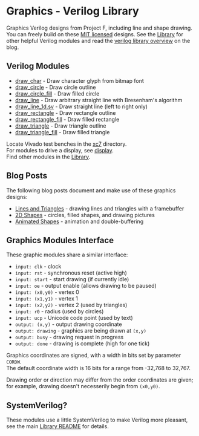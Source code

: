 # Graphics - Verilog Library

Graphics Verilog designs from Project F, including line and shape drawing. You can freely build on these [MIT licensed](../../LICENSE) designs. See the [Library](../) for other helpful Verilog modules and read the [verilog library overview](https://projectf.io/verilog-lib/) on the blog.

## Verilog Modules

* [draw_char](draw_char.sv) - Draw character glyph from bitmap font
* [draw_circle](draw_circle.sv) - Draw circle outline
* [draw_circle_fill](draw_circle_fill.sv) - Draw filled circle
* [draw_line](draw_line.sv) - Draw arbitrary straight line with Bresenham's algorithm
* [draw_line_1d.sv](draw_line_1d.sv) - Draw straight line (left to right only)
* [draw_rectangle](draw_rectangle.sv) - Draw rectangle outline
* [draw_rectangle_fill](draw_rectangle_fill.sv) - Draw filled rectangle
* [draw_triangle](draw_triangle.sv) - Draw triangle outline
* [draw_triangle_fill](draw_triangle_fill.sv) - Draw filled triangle

Locate Vivado test benches in the [xc7](xc7) directory.  
For modules to drive a display, see [display](../display/).  
Find other modules in the [Library](../).

## Blog Posts

The following blog posts document and make use of these graphics designs:

* [Lines and Triangles](https://projectf.io/posts/lines-and-triangles/) - drawing lines and triangles with a framebuffer
* [2D Shapes](https://projectf.io/posts/fpga-shapes/) - circles, filled shapes, and drawing pictures
* [Animated Shapes](https://projectf.io/posts/animated-shapes/) - animation and double-buffering

## Graphics Modules Interface

These graphic modules share a similar interface:

* `input: clk` - clock
* `input: rst` - synchronous reset (active high)
* `input: start` - start drawing (if currently idle)
* `input: oe` - output enable (allows drawing to be paused)
* `input: (x0,y0)` - vertex 0
* `input: (x1,y1)` - vertex 1
* `input: (x2,y2)` - vertex 2 (used by triangles)
* `input: r0` - radius (used by circles)
* `input: ucp` - Unicode code point (used by text)
* `output: (x,y)` - output drawing coordinate
* `output: drawing` - graphics are being drawn at `(x,y)`
* `output: busy` - drawing request in progress
* `output: done` - drawing is complete (high for one tick)

Graphics coordinates are signed, with a width in bits set by parameter `CORDW`.  
The default coordinate width is 16 bits for a range from -32,768 to 32,767.

Drawing order or direction may differ from the order coordinates are given;
for example, drawing doesn't necesserily begin from `(x0,y0)`.

## SystemVerilog?

These modules use a little SystemVerilog to make Verilog more pleasant, see the main [Library README](../README.md#systemverilog) for details.
